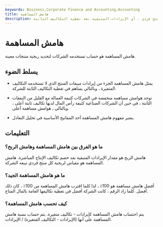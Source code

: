 ```yaml
---
keywords: Business,Corporate Finance and Accounting,Accounting
title: هامش المساهمة
description: هامش المساهمة هو حساب محاسبة التكاليف الذي يخبر الشركة بربحية منتج فردي ، أو الإيرادات المتبقية بعد تغطية التكاليف الثابتة.
---
```


# هامش المساهمة
هامش المساهمة هو حساب تستخدمه الشركات لتحديد ربحية منتجات معينة.

## يسلط الضوء

- يمثل هامش المساهمة الجزء من إيرادات مبيعات المنتج الذي لا تستخدمه التكاليف المتغيرة ، وبالتالي يساهم في تغطية التكاليف الثابتة للشركة.

- توجد هوامش مساهمة منخفضة في الشركات كثيفة العمالة مع القليل من النفقات الثابتة ، في حين أن الشركات الصناعية كثيفة رأس المال لديها تكاليف ثابتة أعلى ، وبالتالي ، هوامش مساهمة أعلى.

- يعتبر مفهوم هامش المساهمة أحد المفاتيح الأساسية في تحليل التعادل.

## التعليمات

### ما هو الفرق بين هامش المساهمة وهامش الربح؟

هامش الربح هو مقدار الإيرادات المتبقية بعد خصم تكاليف الإنتاج المباشرة. هامش المساهمة هو مقياس لربحية كل منتج فردي تبيعه الشركة.

### ما هو هامش المساهمة الجيد؟

أفضل هامش مساهمة هو 100٪ ، لذا كلما اقترب هامش المساهمة من 100٪ ، كان ذلك أفضل. كلما زاد الرقم ، كانت الشركة أفضل في تغطية تكاليفها العامة بالمال المتاح.

### كيف تحسب هامش المساهمة؟

يتم احتساب هامش المساهمة كإيرادات - تكاليف متغيرة. يتم حساب نسبة هامش المساهمة على أنها (الإيرادات - التكاليف المتغيرة) / الإيرادات.

